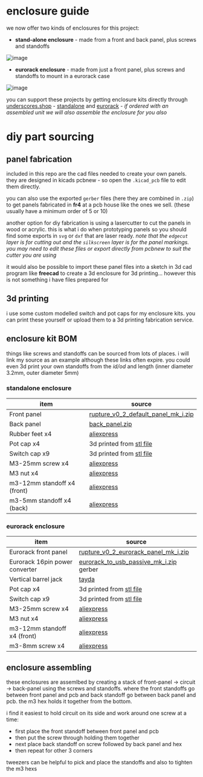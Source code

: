 # enclosure guide

we now offer two kinds of enclosures for this project:

- __stand-alone enclosure__ - made from a front and back panel, plus screws and standoffs

![image](https://github.com/user-attachments/assets/9484052b-89bf-49da-a43c-3243dbe01752)

- __eurorack enclosure__ - made from just a front panel, plus screws and standoffs to mount in a eurorack case

![image](https://github.com/user-attachments/assets/f10f2ee7-0c3d-4853-86ab-3876d7d3c6c3)

you can support these projects by getting enclosure kits directly through [underscores.shop](https://underscores.shop) - [standalone](https://underscores.shop/product/standalone-enclosure-kit-for-rupture/) and [eurorack](https://underscores.shop/product/eurorack-kit-for-_rupture_/) - _if ordered with an assembled unit we will also assemble the enclosure for you also_

# diy part sourcing

## panel fabrication

included in this repo are the cad files needed to create your own panels. they are designed in kicads pcbnew - so open the `.kicad_pcb` file to edit them directly. 


you can also use the exported `gerber` files (here they are combined in `.zip`) to get panels fabricated in __fr4__ at a pcb house like the ones we sell. (these usually have a minimum order of 5 or 10)  


another option for diy fabrication is using a lasercutter to cut the panels in wood or acrylic. this is what i do when prototyping panels so you should find some exports in `svg` or `dxf` that are laser ready. _note that the `edgecut` layer is for cutting out and the `silkscreen` layer is for the panel markings. you may need to edit these files or export directly from pcbnew to suit the cutter you are using_


it would also be possible to import these panel files into a sketch in 3d cad program like __freecad__ to create a 3d enclosure for 3d printing... however this is not something i have files prepared for

## 3d printing

i use some custom modelled switch and pot caps for my enclosure kits. you can print these yourself or upload them to a 3d printing fabrication service.

## enclosure kit BOM

things like screws and standoffs can be sourced from lots of places. i will link my source as an example although these links often expire. you could even 3d print your own standoffs from the _id/od_ and length (inner diameter 3.2mm, outer diameter 5mm)

### standalone enclosure

item | source
--- | ---
Front panel | [rupture_v0_2_default_panel_mk_i.zip](https://github.com/cyberboy666/_rupture_/blob/main/panel/default_panel/rupture_v0_2_default_panel_mk_i.zip)
Back panel | [back_panel.zip](https://github.com/cyberboy666/_rupture_/blob/main/panel/back_panel/back_panel.zip)
Rubber feet x4 | [aliexpress](https://www.aliexpress.com/item/1005005287385986.html?pdp_ext_f=%7B%22sku_id%22:%2212000032498489269%22%7D)
Pot cap x4 | 3d printed from [stl file](https://github.com/cyberboy666/enclosure_kit_commons/blob/main/cap_pot_6mm_shaft/cap_pot_star_single_r2.8.stl)
Switch cap x9 | 3d printed from [stl file](https://github.com/cyberboy666/enclosure_kit_commons/blob/main/cap_switch_1P2T_tayda_A-659/cap_switch_1P2T_tayda_A-659_single-cap.stl)
M3-25mm screw x4 | [aliexpress](https://www.aliexpress.com/item/1005002364189187.html?pdp_ext_f=%7B%22sku_id%22:%2212000020354274907%22%7D)
M3 nut x4 | [aliexpress](https://www.aliexpress.com/item/1005007502691265.html?pdp_ext_f=%7B"sku_id":"12000041089836836"%7D)
m3-12mm standoff x4 (front) | [aliexpress](https://www.aliexpress.com/item/1005003086579258.html?pdp_ext_f=%7B"sku_id":"12000023995222163"%7D)
m3-5mm standoff x4 (back) | [aliexpress](https://www.aliexpress.com/item/1005003086579258.html?pdp_ext_f=%7B"sku_id":"12000023995222156"%7D)

### eurorack enclosure

item | source
--- | ---
Eurorack front panel | [rupture_v0_2_eurorack_panel_mk_i.zip](https://github.com/cyberboy666/_rupture_/blob/main/panel/eurorack_panel/rupture_v0_2_eurorack_panel_mk_i.zip)
Eurorack 16pin power converter | [eurorack_to_usb_passive_mk_i.zip](https://github.com/cyberboy666/enclosure_kit_commons/blob/main/eurorack_power-adapters/eurorack_to_usb_passive/eurorack_to_usb_passive_mk_i.zip) gerber
Vertical barrel jack | [tayda](https://www.taydaelectronics.com/dc-power-jack-2-1mm-round-type-panel-mount-1.html)
Pot cap x4 | 3d printed from [stl file](https://github.com/cyberboy666/enclosure_kit_commons/blob/main/cap_pot_6mm_shaft/cap_pot_star_single_r2.8.stl)
Switch cap x9 | 3d printed from [stl file](https://github.com/cyberboy666/enclosure_kit_commons/blob/main/cap_switch_1P2T_tayda_A-659/cap_switch_1P2T_tayda_A-659_single-cap.stl)
M3-25mm screw x4 | [aliexpress](https://www.aliexpress.com/item/1005002364189187.html?pdp_ext_f=%7B%22sku_id%22:%2212000020354274907%22%7D)
M3 nut x4 | [aliexpress](https://www.aliexpress.com/item/1005007502691265.html?pdp_ext_f=%7B"sku_id":"12000041089836836"%7D)
m3-12mm standoff x4 (front) | [aliexpress](https://www.aliexpress.com/item/1005003086579258.html?pdp_ext_f=%7B"sku_id":"12000023995222163"%7D)
m3-8mm screw x4 | [aliexpress](https://www.aliexpress.com/item/1005002364189187.html?pdp_ext_f=%7B%22sku_id%22:%2212000020354274900%22%7D)

## enclosure assembling

these enclosures are assemlbed by creating a stack of front-panel -> circuit -> back-panel using the screws and standoffs. where the front standoffs go between front panel and pcb and back standoff go between back panel and pcb. the m3 hex holds it together from the bottom.

i find it easiest to hold circuit on its side and work around one screw at a time:

- first place the front standoff between front panel and pcb
- then put the screw through holding them together
- next place back standoff on screw followed by back panel and hex
- then repeat for other 3 corners

tweezers can be helpful to pick and place the standoffs and also to tighten the m3 hexs
